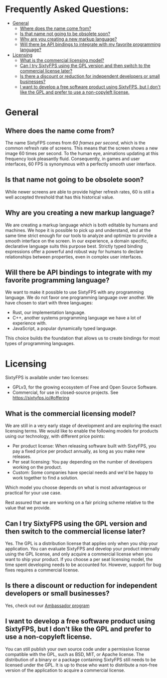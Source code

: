# Frequently Asked Questions:  <!-- omit in toc -->

- [General](#general)
  - [Where does the name come from?](#where-does-the-name-come-from)
  - [Is that name not going to be obsolete soon?](#is-that-name-not-going-to-be-obsolete-soon)
  - [Why are you creating a new markup language?](#why-are-you-creating-a-new-markup-language)
  - [Will there be API bindings to integrate with my favorite programming language?](#will-there-be-api-bindings-to-integrate-with-my-favorite-programming-language)
- [Licensing](#licensing)
  - [What is the commercial licensing model?](#what-is-the-commercial-licensing-model)
  - [Can I try SixtyFPS using the GPL version and then switch to the commercial license later?](#can-i-try-sixtyfps-using-the-gpl-version-and-then-switch-to-the-commercial-license-later)
  - [Is there a discount or reduction for independent developers or small businesses?](#is-there-a-discount-or-reduction-for-independent-developers-or-small-businesses)
  - [I want to develop a free software product using SixtyFPS, but I don't like the GPL and prefer to use a non-copyleft license.](#i-want-to-develop-a-free-software-product-using-sixtyfps-but-i-dont-like-the-gpl-and-prefer-to-use-a-non-copyleft-license)

# General

## Where does the name come from?

The name SixtyFPS comes from *60 frames per second*, which is the common refresh rate of screens.
This means that the screen shows a new image 60 times per second. To the human eye, animations updating
at this frequency look pleasantly fluid. Consequently, in games and user interfaces, 60 FPS is synonymous
with a perfectly smooth user interface.

## Is that name not going to be obsolete soon?

While newer screens are able to provide higher refresh rates, 60 is still a well accepted threshold
that has this historical value.

## Why are you creating a new markup language?

We are creating a markup language which is both editable by humans and machines. We hope it is possible
to pick up and understand, and at the same time strict enough for our tools to analyze and optimize
to provide a smooth interface on the screen. In our experience, a domain specific, declarative language
suits this purpose best. Strictly typed binding expressions offer a powerful and robust way for humans
to declare relationships between properties, even in complex user interfaces.

## Will there be API bindings to integrate with my favorite programming language?

We want to make it possible to use SixtyFPS with any programming language. We do not favor one programming
language over another. We have chosen to start with three languages:

  * Rust, our implementation language.
  * C++, another systems programming language we have a lot of experience with.
  * JavaScript, a popular dynamically typed language.

This choice builds the foundation that allows us to create bindings for most types of programming
languages.

# Licensing

SixtyFPS is available under two licenses:

 * GPLv3, for the growing ecosystem of Free and Open Source Software.
 * Commercial, for use in closed-source projects. See <https://sixtyfps.io/#offering>

## What is the commercial licensing model?

We are still in a very early stage of development and are exploring the exact licensing terms. We would
like to enable the following models for products using our technology, with different price points:

- Per product license: When releasing software built with SixtyFPS, you pay a fixed price
  per product annually, as long as you make new releases.
- Per seat licensing: You pay depending on the number of developers working on the product.
- Custom: Some companies have special needs and we'd be happy to work together to find a solution.

Which model you choose depends on what is most advantageous or practical for your use case.

Rest assured that we are working on a fair pricing scheme relative to the value that we provide.

## Can I try SixtyFPS using the GPL version and then switch to the commercial license later?

Yes. The GPL is a distribution license that applies only when you ship your application. You can
evaluate SixtyFPS and develop your product internally using the GPL license, and only acquire a commercial
license when you want to ship your product. If you choose a per seat licensing model, the time spent
developing needs to be accounted for. However, support for bug fixes requires a commercial license.

## Is there a discount or reduction for independent developers or small businesses?

Yes, check out our [Ambassador program](https://sixtyfps.io/ambassador-program.html)

## I want to develop a free software product using SixtyFPS, but I don't like the GPL and prefer to use a non-copyleft license.

You can still publish your own source code under a permissive license compatible with the GPL, such as BSD, MIT, or Apache license.
The distribution of a binary or a package containing SixtyFPS still needs to be licensed under the GPL.
It is up to those who want to distribute a non-free version of the application to acquire a commercial license.

